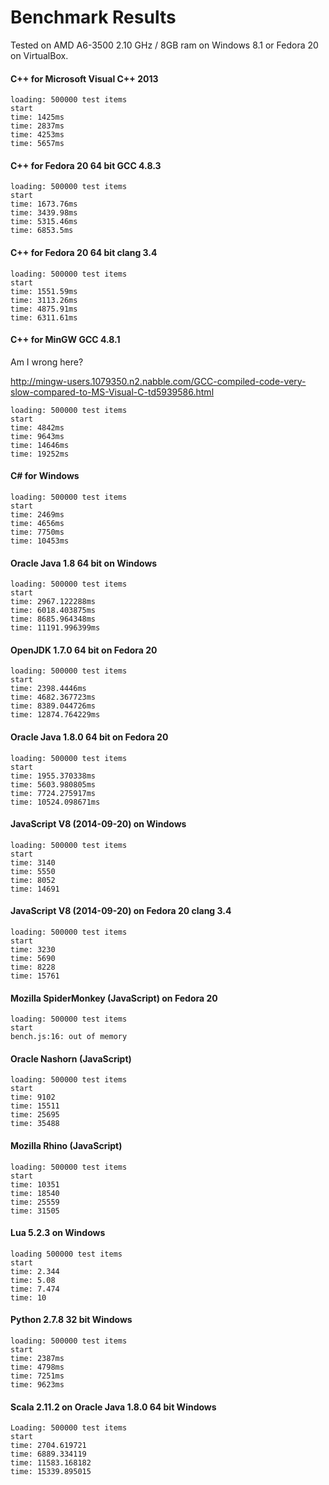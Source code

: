 Benchmark Results
=================

Tested on AMD A6-3500 2.10 GHz / 8GB ram on Windows 8.1 or Fedora 20
on VirtualBox.

#### C++ for Microsoft Visual C++ 2013

```
loading: 500000 test items
start
time: 1425ms
time: 2837ms
time: 4253ms
time: 5657ms
```

#### C++ for Fedora 20 64 bit GCC 4.8.3

```
loading: 500000 test items
start
time: 1673.76ms
time: 3439.98ms
time: 5315.46ms
time: 6853.5ms
```

#### C++ for Fedora 20 64 bit clang 3.4

```
loading: 500000 test items
start
time: 1551.59ms
time: 3113.26ms
time: 4875.91ms
time: 6311.61ms
```

#### C++ for MinGW GCC 4.8.1

Am I wrong here?

http://mingw-users.1079350.n2.nabble.com/GCC-compiled-code-very-slow-compared-to-MS-Visual-C-td5939586.html

```
loading: 500000 test items
start
time: 4842ms
time: 9643ms
time: 14646ms
time: 19252ms
```

#### C# for Windows

```
loading: 500000 test items
start
time: 2469ms
time: 4656ms
time: 7750ms
time: 10453ms
```

#### Oracle Java 1.8 64 bit on Windows

```
loading: 500000 test items
start
time: 2967.122288ms
time: 6018.403875ms
time: 8685.964348ms
time: 11191.996399ms
```

#### OpenJDK 1.7.0 64 bit on Fedora 20

```
loading: 500000 test items
start
time: 2398.4446ms
time: 4682.367723ms
time: 8389.044726ms
time: 12874.764229ms
```

#### Oracle Java 1.8.0 64 bit on Fedora 20

```
loading: 500000 test items
start
time: 1955.370338ms
time: 5603.980805ms
time: 7724.275917ms
time: 10524.098671ms
```

#### JavaScript V8 (2014-09-20) on Windows

```
loading: 500000 test items
start
time: 3140
time: 5550
time: 8052
time: 14691
```

#### JavaScript V8 (2014-09-20) on Fedora 20 clang 3.4

```
loading: 500000 test items
start
time: 3230
time: 5690
time: 8228
time: 15761
```

#### Mozilla SpiderMonkey (JavaScript) on Fedora 20

```
loading: 500000 test items
start
bench.js:16: out of memory
```

#### Oracle Nashorn (JavaScript)

```
loading: 500000 test items
start
time: 9102
time: 15511
time: 25695
time: 35488
```

#### Mozilla Rhino (JavaScript)

```
loading: 500000 test items
start
time: 10351
time: 18540
time: 25559
time: 31505
```

#### Lua 5.2.3 on Windows

```
loading 500000 test items
start
time: 2.344
time: 5.08
time: 7.474
time: 10
```

#### Python 2.7.8 32 bit Windows

```
loading: 500000 test items
start
time: 2387ms
time: 4798ms
time: 7251ms
time: 9623ms
```

#### Scala 2.11.2 on Oracle Java 1.8.0 64 bit Windows

```
Loading: 500000 test items
start
time: 2704.619721
time: 6889.334119
time: 11583.168182
time: 15339.895015
```